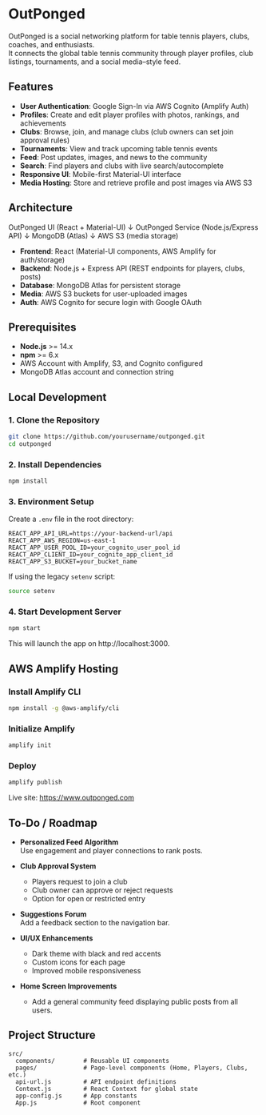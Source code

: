 # OutPonged

OutPonged is a social networking platform for table tennis players, clubs, coaches, and enthusiasts.  
It connects the global table tennis community through player profiles, club listings, tournaments, and a social media–style feed.

## Features

- **User Authentication**: Google Sign-In via AWS Cognito (Amplify Auth)
- **Profiles**: Create and edit player profiles with photos, rankings, and achievements
- **Clubs**: Browse, join, and manage clubs (club owners can set join approval rules)
- **Tournaments**: View and track upcoming table tennis events
- **Feed**: Post updates, images, and news to the community
- **Search**: Find players and clubs with live search/autocomplete
- **Responsive UI**: Mobile-first Material-UI interface
- **Media Hosting**: Store and retrieve profile and post images via AWS S3

## Architecture

OutPonged UI (React + Material-UI)
        ↓
  OutPonged Service (Node.js/Express API)
        ↓
       MongoDB (Atlas)
        ↓
   AWS S3 (media storage)

- **Frontend**: React (Material-UI components, AWS Amplify for auth/storage)
- **Backend**: Node.js + Express API (REST endpoints for players, clubs, posts)
- **Database**: MongoDB Atlas for persistent storage
- **Media**: AWS S3 buckets for user-uploaded images
- **Auth**: AWS Cognito for secure login with Google OAuth

## Prerequisites

- **Node.js** >= 14.x
- **npm** >= 6.x
- AWS Account with Amplify, S3, and Cognito configured
- MongoDB Atlas account and connection string

## Local Development

### 1. Clone the Repository
```bash
git clone https://github.com/yourusername/outponged.git
cd outponged
```

### 2. Install Dependencies
```bash
npm install
```

### 3. Environment Setup
Create a `.env` file in the root directory:
```env
REACT_APP_API_URL=https://your-backend-url/api
REACT_APP_AWS_REGION=us-east-1
REACT_APP_USER_POOL_ID=your_cognito_user_pool_id
REACT_APP_CLIENT_ID=your_cognito_app_client_id
REACT_APP_S3_BUCKET=your_bucket_name
```

If using the legacy `setenv` script:
```bash
source setenv
```

### 4. Start Development Server
```bash
npm start
```
This will launch the app on http://localhost:3000.

## AWS Amplify Hosting

### Install Amplify CLI
```bash
npm install -g @aws-amplify/cli
```

### Initialize Amplify
```bash
amplify init
```

### Deploy
```bash
amplify publish
```

Live site: https://www.outponged.com

## To-Do / Roadmap

- **Personalized Feed Algorithm**  
  Use engagement and player connections to rank posts.
  
- **Club Approval System**  
  - Players request to join a club  
  - Club owner can approve or reject requests  
  - Option for open or restricted entry

- **Suggestions Forum**  
  Add a feedback section to the navigation bar.

- **UI/UX Enhancements**  
  - Dark theme with black and red accents  
  - Custom icons for each page  
  - Improved mobile responsiveness

- **Home Screen Improvements**  
  - Add a general community feed displaying public posts from all users.

## Project Structure

```
src/
  components/        # Reusable UI components
  pages/             # Page-level components (Home, Players, Clubs, etc.)
  api-url.js         # API endpoint definitions
  Context.js         # React Context for global state
  app-config.js      # App constants
  App.js             # Root component
```


